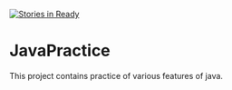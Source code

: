 [![Stories in Ready](https://badge.waffle.io/lamadipen/JavaPractice.png?label=ready&title=Ready)](https://waffle.io/lamadipen/JavaPractice)
# JavaPractice
This project contains practice of various features of java.
